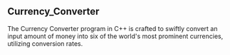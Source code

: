 ## Currency_Converter
The Currency Converter program in C++ is crafted to swiftly convert an input amount of money into six of the world's most prominent currencies, utilizing conversion rates.
